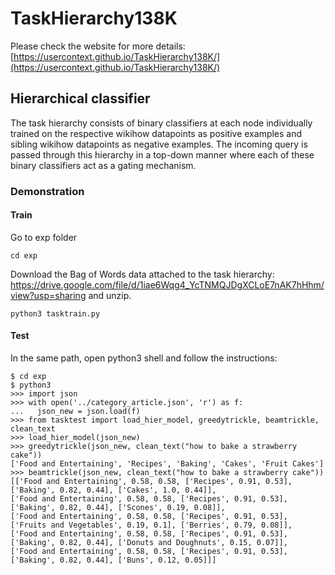 # TaskHierarchy138K

Please check the website for more details: [https://usercontext.github.io/TaskHierarchy138K/](https://usercontext.github.io/TaskHierarchy138K/)

## Hierarchical classifier
The task hierarchy consists of binary classifiers at each node individually trained on the respective wikihow datapoints as positive examples and sibling wikihow datapoints as negative examples. The incoming query is passed through this hierarchy in a top-down manner where each of these binary classifiers act as a gating mechanism.

### Demonstration


<!-- Download the classifier pkl file and unzip it in the exp folder. Link: -->


#### Train
Go to exp folder
```
cd exp
```
Download the Bag of Words data attached to the task hierarchy: https://drive.google.com/file/d/1iae6Wqg4_YcTNMQJDgXCLoE7nAK7hHhm/view?usp=sharing and unzip.
```
python3 tasktrain.py
```

#### Test
In the same path, open python3 shell and follow the instructions:
```
$ cd exp
$ python3
>>> import json
>>> with open('../category_article.json', 'r') as f:
...   json_new = json.load(f)
>>> from tasktest import load_hier_model, greedytrickle, beamtrickle, clean_text
>>> load_hier_model(json_new)
>>> greedytrickle(json_new, clean_text("how to bake a strawberry cake"))
['Food and Entertaining', 'Recipes', 'Baking', 'Cakes', 'Fruit Cakes']
>>> beamtrickle(json_new, clean_text("how to bake a strawberry cake"))
[['Food and Entertaining', 0.58, 0.58, ['Recipes', 0.91, 0.53], ['Baking', 0.82, 0.44], ['Cakes', 1.0, 0.44]], 
['Food and Entertaining', 0.58, 0.58, ['Recipes', 0.91, 0.53], ['Baking', 0.82, 0.44], ['Scones', 0.19, 0.08]], 
['Food and Entertaining', 0.58, 0.58, ['Recipes', 0.91, 0.53], ['Fruits and Vegetables', 0.19, 0.1], ['Berries', 0.79, 0.08]], 
['Food and Entertaining', 0.58, 0.58, ['Recipes', 0.91, 0.53], ['Baking', 0.82, 0.44], ['Donuts and Doughnuts', 0.15, 0.07]], 
['Food and Entertaining', 0.58, 0.58, ['Recipes', 0.91, 0.53], ['Baking', 0.82, 0.44], ['Buns', 0.12, 0.05]]]
```